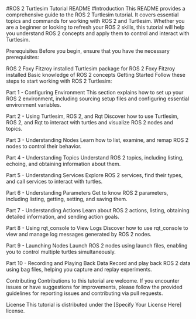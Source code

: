 #ROS 2 Turtlesim Tutorial README
#Introduction
This README provides a comprehensive guide to the ROS 2 Turtlesim tutorial. It covers essential topics and commands for working with ROS 2 and Turtlesim. Whether you are a beginner or looking to refresh your ROS 2 skills, this tutorial will help you understand ROS 2 concepts and apply them to control and interact with Turtlesim.

Prerequisites
Before you begin, ensure that you have the necessary prerequisites:

ROS 2 Foxy Fitzroy installed
Turtlesim package for ROS 2 Foxy Fitzroy installed
Basic knowledge of ROS 2 concepts
Getting Started
Follow these steps to start working with ROS 2 Turtlesim:

Part 1 - Configuring Environment
This section explains how to set up your ROS 2 environment, including sourcing setup files and configuring essential environment variables.

Part 2 - Using Turtlesim, ROS 2, and Rqt
Discover how to use Turtlesim, ROS 2, and Rqt to interact with turtles and visualize ROS 2 nodes and topics.

Part 3 - Understanding Nodes
Learn how to list, examine, and remap ROS 2 nodes to control their behavior.

Part 4 - Understanding Topics
Understand ROS 2 topics, including listing, echoing, and obtaining information about them.

Part 5 - Understanding Services
Explore ROS 2 services, find their types, and call services to interact with turtles.

Part 6 - Understanding Parameters
Get to know ROS 2 parameters, including listing, getting, setting, and saving them.

Part 7 - Understanding Actions
Learn about ROS 2 actions, listing, obtaining detailed information, and sending action goals.

Part 8 - Using rqt_console to View Logs
Discover how to use rqt_console to view and manage log messages generated by ROS 2 nodes.

Part 9 - Launching Nodes
Launch ROS 2 nodes using launch files, enabling you to control multiple turtles simultaneously.

Part 10 - Recording and Playing Back Data
Record and play back ROS 2 data using bag files, helping you capture and replay experiments.

Contributing
Contributions to this tutorial are welcome. If you encounter issues or have suggestions for improvements, please follow the provided guidelines for reporting issues and contributing via pull requests.

License
This tutorial is distributed under the [Specify Your License Here] license.
